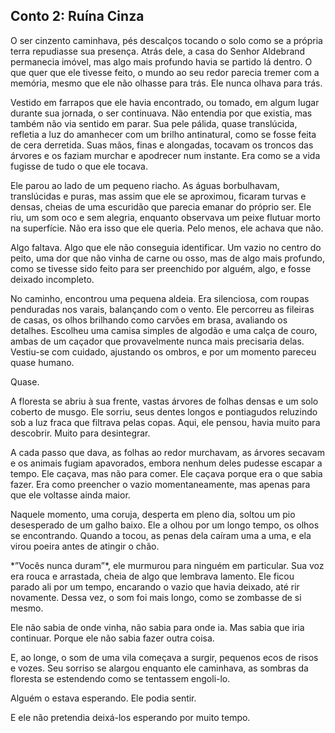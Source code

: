 ## Conto 2: Ruína Cinza

O ser cinzento caminhava, pés descalços tocando o solo como se a própria terra repudiasse sua presença. Atrás dele, a casa do Senhor Aldebrand permanecia imóvel, mas algo mais profundo havia se partido lá dentro. O que quer que ele tivesse feito, o mundo ao seu redor parecia tremer com a memória, mesmo que ele não olhasse para trás. Ele nunca olhava para trás.

Vestido em farrapos que ele havia encontrado, ou tomado, em algum lugar durante sua jornada, o ser continuava. Não entendia por que existia, mas também não via sentido em parar. Sua pele pálida, quase translúcida, refletia a luz do amanhecer com um brilho antinatural, como se fosse feita de cera derretida. Suas mãos, finas e alongadas, tocavam os troncos das árvores e os faziam murchar e apodrecer num instante. Era como se a vida fugisse de tudo o que ele tocava.

Ele parou ao lado de um pequeno riacho. As águas borbulhavam, translúcidas e puras, mas assim que ele se aproximou, ficaram turvas e densas, cheias de uma escuridão que parecia emanar do próprio ser. Ele riu, um som oco e sem alegria, enquanto observava um peixe flutuar morto na superfície. Não era isso que ele queria. Pelo menos, ele achava que não.

Algo faltava. Algo que ele não conseguia identificar. Um vazio no centro do peito, uma dor que não vinha de carne ou osso, mas de algo mais profundo, como se tivesse sido feito para ser preenchido por alguém, algo, e fosse deixado incompleto.

No caminho, encontrou uma pequena aldeia. Era silenciosa, com roupas penduradas nos varais, balançando com o vento. Ele percorreu as fileiras de casas, os olhos brilhando como carvões em brasa, avaliando os detalhes. Escolheu uma camisa simples de algodão e uma calça de couro, ambas de um caçador que provavelmente nunca mais precisaria delas. Vestiu-se com cuidado, ajustando os ombros, e por um momento pareceu quase humano.

Quase.

A floresta se abriu à sua frente, vastas árvores de folhas densas e um solo coberto de musgo. Ele sorriu, seus dentes longos e pontiagudos reluzindo sob a luz fraca que filtrava pelas copas. Aqui, ele pensou, havia muito para descobrir. Muito para desintegrar.

A cada passo que dava, as folhas ao redor murchavam, as árvores secavam e os animais fugiam apavorados, embora nenhum deles pudesse escapar a tempo. Ele caçava, mas não para comer. Ele caçava porque era o que sabia fazer. Era como preencher o vazio momentaneamente, mas apenas para que ele voltasse ainda maior.

Naquele momento, uma coruja, desperta em pleno dia, soltou um pio desesperado de um galho baixo. Ele a olhou por um longo tempo, os olhos se encontrando. Quando a tocou, as penas dela caíram uma a uma, e ela virou poeira antes de atingir o chão.

\*”Vocês nunca duram”\*, ele murmurou para ninguém em particular. Sua voz era rouca e arrastada, cheia de algo que lembrava lamento. Ele ficou parado ali por um tempo, encarando o vazio que havia deixado, até rir novamente. Dessa vez, o som foi mais longo, como se zombasse de si mesmo.

Ele não sabia de onde vinha, não sabia para onde ia. Mas sabia que iria continuar. Porque ele não sabia fazer outra coisa.

E, ao longe, o som de uma vila começava a surgir, pequenos ecos de risos e vozes. Seu sorriso se alargou enquanto ele caminhava, as sombras da floresta se estendendo como se tentassem engoli-lo.

Alguém o estava esperando. Ele podia sentir.

E ele não pretendia deixá-los esperando por muito tempo.


